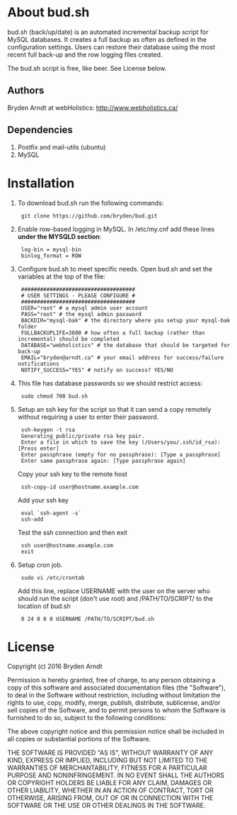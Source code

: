 About bud.sh
==============
bud.sh (back/up/date) is an automated incremental backup script for MySQL databases. It creates a full backup as often as defined in the configuration settings. Users can restore their database using the most recent full back-up and the row logging files created. 

The bud.sh script is free, like beer. See License below.

Authors
--------------
Bryden Arndt at webHolistics: http://www.webholistics.ca/

Dependencies
--------------
1. Postfix and mail-utils (ubuntu)
2. MySQL

Installation
==============

1. To download bud.sh run the following commands:

        git clone https://github.com/bryden/bud.git
        
2. Enable row-based logging in MySQL.
In /etc/my.cnf add these lines **under the MYSQLD section**:

        log-bin = mysql-bin
        binlog_format = ROW

3. Configure bud.sh to meet specific needs. Open bud.sh and set the variables at the top of the file:

        ####################################
        # USER SETTINGS - PLEASE CONFIGURE #
        ####################################
        USER="root" # a mysql admin user account
        PASS="root" # the mysql admin password
        BACKDIR="mysql-bak" # the directory where you setup your mysql-bak folder
        FULLBACKUPLIFE=3600 # how often a full backup (rather than incremental) should be completed
        DATABASE="webholistics" # the database that should be targeted for back-up
        EMAIL="bryden@arndt.ca" # your email address for success/failure notifications
        NOTIFY_SUCCESS="YES" # notify on success? YES/NO

4. This file has database passwords so we should restrict access:

        sudo chmod 700 bud.sh

5. Setup an ssh key for the script so that it can send a copy remotely without requiring a user to enter their password.

        ssh-keygen -t rsa
        Generating public/private rsa key pair.
        Enter a file in which to save the key (/Users/you/.ssh/id_rsa): [Press enter]
        Enter passphrase (empty for no passphrase): [Type a passphrase]
        Enter same passphrase again: [Type passphrase again]

    Copy your ssh key to the remote host 

        ssh-copy-id user@hostname.example.com

    Add your ssh key
    
        eval `ssh-agent -s`
        ssh-add

    Test the ssh connection and then exit

        ssh user@hostname.example.com
        exit

6. Setup cron job.

        sudo vi /etc/crontab

    Add this line, replace USERNAME with the user on the server who should run the script (don't use root) and /PATH/TO/SCRIPT/ to the location of bud.sh
    
        0 24 0 0 0 USERNAME /PATH/TO/SCRIPT/bud.sh

License
=================
Copyright (c) 2016 Bryden Arndt


Permission is hereby granted, free of charge, to any person obtaining a copy of this software and associated documentation files (the "Software"), to deal in the Software without restriction, including without limitation the rights to use, copy, modify, merge, publish, distribute, sublicense, and/or sell copies of the Software, and to permit persons to whom the Software is furnished to do so, subject to the following conditions:

The above copyright notice and this permission notice shall be included in all copies or substantial portions of the Software.

THE SOFTWARE IS PROVIDED "AS IS", WITHOUT WARRANTY OF ANY KIND, EXPRESS OR IMPLIED, INCLUDING BUT NOT LIMITED TO THE WARRANTIES OF MERCHANTABILITY, FITNESS FOR A PARTICULAR PURPOSE AND NONINFRINGEMENT. IN NO EVENT SHALL THE AUTHORS OR COPYRIGHT HOLDERS BE LIABLE FOR ANY CLAIM, DAMAGES OR OTHER LIABILITY, WHETHER IN AN ACTION OF CONTRACT, TORT OR OTHERWISE, ARISING FROM, OUT OF OR IN CONNECTION WITH THE SOFTWARE OR THE USE OR OTHER DEALINGS IN THE SOFTWARE.
